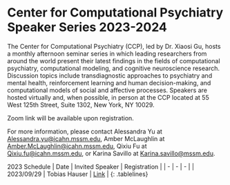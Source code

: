 # Center for Computational Psychiatry Speaker Series 2023-2024

The Center for Computational Psychiatry (CCP), led by Dr. Xiaosi Gu, hosts a monthly afternoon seminar series in which leading researchers from around the world present their latest findings in the fields of computational psychiatry, computational modeling, and cognitive neuroscience research. Discussion topics include transdiagnostic approaches to psychiatry and mental health, reinforcement learning and human decision-making, and computational models of social and affective processes. Speakers are hosted virtually and, when possible, in person at the CCP located at 55 West 125th Street, Suite 1302, New York, NY 10029.

Zoom link will be available upon registration.

For more information, please contact Alessandra Yu at Alessandra.yu@icahn.mssm.edu, Amber McLaughlin at Amber.McLaughlin@icahn.mssm.edu, Qixiu Fu at Qixiu.fu@icahn.mssm.edu, or Karina Savillo at Karina.savillo@mssm.edu.

2023 Schedule
| Date | Invited Speaker | Registration |
| - | - | - |
| 2023/09/29 | Tobias Hauser   | [Link](https://forms.gle/S9jTkLc8W4yweuuKA) |
{: .tablelines}
